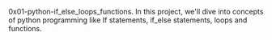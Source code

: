 0x01-python-if_else_loops_functions. In this project, we'll dive into concepts of python programming like If statements, if_else statements, loops and functions. 